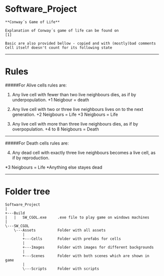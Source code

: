 # Software_Project
```
**Conway´s Game of Life**

Explanation of Conway´s game of life can be found on
[1]

Basic are also provided bellow - copied and with (mostly)bad comments 
Cell itself doesn't count for its following state
```
----------------------------------------------------------------------------------------------
# Rules
#####For Alive cells rules are:

1. Any live cell with fewer than two live neighbours dies, as if by underpopulation. 
+1 Neigbour = death

2. Any live cell with two or three live neighbours lives on to the next generation.
+2 Neigbours = Life
+3 Neigbours = Life

3. Any live cell with more than three live neighbours dies, as if by overpopulation.
+4 to 8 Neigbours = Death

----------------------------------------------------------------------------------------------

#####For Death cells rules are:

4. Any dead cell with exactly three live neighbours becomes a live cell, as if by reproduction.

*3 Neigbours = Life
*Anything else stayes dead

----------------------------------------------------------------------------------------------
# Folder tree
```
Software_Project
|   
+---Build
|   |   SW_CGOL.exe     .exe file to play game on windows machines
|   
\---SW_CGOL   
    \---Assets          Folder with all assets
        |   
        +---Cells       Folder with prefabs for cells
        |       
        +---Images      Folder with images for different backgrounds
        |       
        +---Scenes      Folder with both scenes which are shown in game
        |       
        \---Scripts     Folder with scripts
```
[1]: https://en.wikipedia.org/wiki/Conway%27s_Game_of_Life